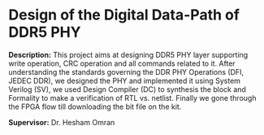 # Design of the Digital Data-Path of DDR5 PHY 

**Description:** This project aims at designing DDR5 PHY layer supporting write operation, CRC operation and all commands related to it. After understanding the standards governing the DDR PHY Operations (DFI, JEDEC DDR), we designed the PHY and implemented it using System Verilog (SV), we used Design Compiler (DC) to synthesis the block and Formality to make a verification of RTL vs. netlist. Finally we gone through the FPGA flow till downloading the bit file on the kit.

**Supervisor:** Dr. Hesham Omran

